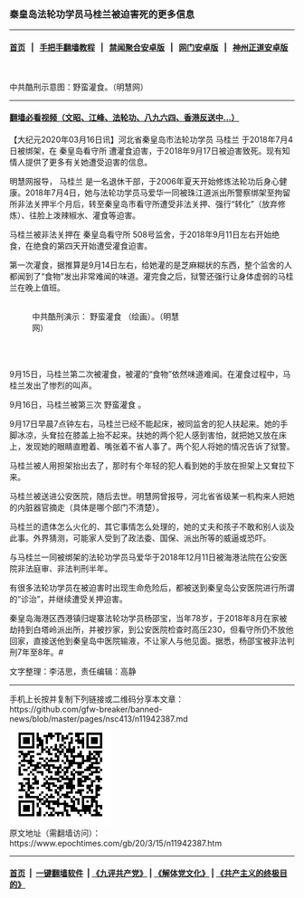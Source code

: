 ### 秦皇岛法轮功学员马桂兰被迫害死的更多信息
------------------------

#### [首页](https://github.com/gfw-breaker/banned-news/blob/master/README.md) &nbsp;&nbsp;|&nbsp;&nbsp; [手把手翻墙教程](https://github.com/gfw-breaker/guides/wiki) &nbsp;&nbsp;|&nbsp;&nbsp; [禁闻聚合安卓版](https://github.com/gfw-breaker/bn-android) &nbsp;&nbsp;|&nbsp;&nbsp; [网门安卓版](https://github.com/oGate2/oGate) &nbsp;&nbsp;|&nbsp;&nbsp; [神州正道安卓版](https://github.com/SzzdOgate/update) 



<div><img alt="" class="aligncenter wp-post-image" src="https://i.epochtimes.com/assets/uploads/2020/03/2012-6-18-cmh-kuxingtu-04-800x450-600x400.jpg"/>
<div class="red16 caption">
 <p>
  中共酷刑示意图：野蛮灌食。（明慧网）
 </p>
</div>
</div><hr/>

#### [翻墙必看视频（文昭、江峰、法轮功、八九六四、香港反送中...）](https://github.com/gfw-breaker/banned-news/blob/master/pages/link3.md)

<div><p>
 【大纪元2020年03月16日讯】河北省秦皇岛市法轮功学员
 <ok href="https://www.epochtimes.com/gb/tag/%E9%A9%AC%E6%A1%82%E5%85%B0.html">
  马桂兰
 </ok>
 于2018年7月4日被绑架，在
 <ok href="https://www.epochtimes.com/gb/tag/%E7%A7%A6%E7%9A%87%E5%B2%9B%E7%9C%8B%E5%AE%88%E6%89%80.html">
  秦皇岛看守所
 </ok>
 遭灌食迫害，于2018年9月17日被迫害致死。现有知情人提供了更多有关她遭受迫害的信息。
</p>
<p>
 明慧网报导，
 <ok href="https://www.epochtimes.com/gb/tag/%E9%A9%AC%E6%A1%82%E5%85%B0.html">
  马桂兰
 </ok>
 是一名退休干部，于2006年夏天开始修炼法轮功后身心健康。2018年7月4日，她与法轮功学员马爱华一同被珠江道派出所警察绑架至拘留所非法关押半个月后，转至秦皇岛市看守所遭受非法关押、强行“转化”（放弃修炼）、往脸上泼辣椒水、灌食等迫害。
</p>
<p>
 马桂兰被非法关押在
 <ok href="https://www.epochtimes.com/gb/tag/%E7%A7%A6%E7%9A%87%E5%B2%9B%E7%9C%8B%E5%AE%88%E6%89%80.html">
  秦皇岛看守所
 </ok>
 508号监舍，于2018年9月11日左右开始绝食，在绝食的第四天开始遭受灌食迫害。
</p>
<p>
 第一次灌食，据推算是9月14日左右，给她灌的是芝麻糊状的东西，整个监舍的人都闻到了“食物”发出非常难闻的味道。灌完食之后，狱警还强行让身体虚弱的马桂兰在晚上值班。
</p>
<figure class="wp-caption aligncenter" id="attachment_11942393" style="width: 265px">
 <ok href="http://i.epochtimes.com/assets/uploads/2020/03/2004-6-6-force_feeding.jpg">
  <img alt="" class="wp-image-11942393" src="http://i.epochtimes.com/assets/uploads/2020/03/2004-6-6-force_feeding.jpg"/>
 </ok>
 <br/><figcaption class="wp-caption-text">
  中共酷刑演示：
  <ok href="https://www.epochtimes.com/gb/tag/%E9%87%8E%E8%9B%AE%E7%81%8C%E9%A3%9F.html">
   野蛮灌食
  </ok>
  （绘画）。（明慧网）
 </figcaption><br/>
</figure><br/>
<p>
 9月15日，马桂兰第二次被灌食，被灌的“食物”依然味道难闻。在灌食过程中，马桂兰发出了惨烈的叫声。
</p>
<p>
 9月16日，马桂兰被第三次
 <ok href="https://www.epochtimes.com/gb/tag/%E9%87%8E%E8%9B%AE%E7%81%8C%E9%A3%9F.html">
  野蛮灌食
 </ok>
 。
</p>
<p>
 9月17日早晨7点钟左右，马桂兰已经不能起床，被同监舍的犯人扶起来。她的手脚冰凉，头耷拉在膝盖上抬不起来。扶她的两个犯人感到害怕，就把她又放在床上，发现她的眼睛直瞪着、嘴张着不省人事了。两个犯人将她的情况告诉了狱警。
</p>
<p>
 马桂兰被人用担架抬出去了，那时有个年轻的犯人看到她的手放在担架上又耷拉下来。
</p>
<div class="ar_articleContent" id="ar_bArticleContent">
 <p>
  马桂兰被送进公安医院，随后去世。明慧网曾报导，河北省省级某一机构来人把她的内脏器官摘走（具体是哪个部门不清楚）。
 </p>
 <p>
  马桂兰的遗体怎么火化的、其它事情怎么处理的，她的丈夫和孩子不敢和别人谈及此事。外界猜测，可能家人受到了政法委、国保、派出所等的威逼或恐吓。
 </p>
 <p>
  与马桂兰一同被绑架的法轮功学员马爱华于2018年12月11日被海港法院在公安医院非法庭审、非法判刑半年。
 </p>
 <p>
  有很多法轮功学员在被迫害时出现生命危险后，都被送到秦皇岛公安医院进行所谓的“诊治”，并继续遭受关押迫害。
 </p>
 <p>
  秦皇岛海港区西港镇归堤寨法轮功学员杨邵宝，当年78岁，于2018年8月在家被劫持到白塔岭派出所，并被抄家，到公安医院检查时高压230，但看守所仍不放他回家，直接送他到秦皇岛中医院输液，不让家人与他见面。据悉，杨邵宝被非法判刑7年至8年。#
 </p>
 <p>
  文字整理：李洁思，责任编辑：高静
 </p>
</div>
</div>
<hr/>
手机上长按并复制下列链接或二维码分享本文章：<br/>
https://github.com/gfw-breaker/banned-news/blob/master/pages/nsc413/n11942387.md <br/>
<a href='https://github.com/gfw-breaker/banned-news/blob/master/pages/nsc413/n11942387.md'><img src='https://github.com/gfw-breaker/banned-news/blob/master/pages/nsc413/n11942387.md.png'/></a> <br/>
原文地址（需翻墙访问）：https://www.epochtimes.com/gb/20/3/15/n11942387.htm


------------------------
#### [首页](https://github.com/gfw-breaker/banned-news/blob/master/README.md) &nbsp;|&nbsp; [一键翻墙软件](https://github.com/gfw-breaker/nogfw/blob/master/README.md) &nbsp;| [《九评共产党》](https://github.com/gfw-breaker/9ping.md/blob/master/README.md#九评之一评共产党是什么) | [《解体党文化》](https://github.com/gfw-breaker/jtdwh.md/blob/master/README.md) | [《共产主义的终极目的》](https://github.com/gfw-breaker/gczydzjmd.md/blob/master/README.md)


<img src='http://gfw-breaker.win/banned-news/pages/nsc413/n11942387.md' width='0px' height='0px'/>